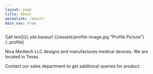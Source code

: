```yaml
---
layout: page
title: About
permalink: /about/
main_nav: true
---
```


![alt text]({{ site.baseurl }}/assets/profile-image.jpg "Profile Picture"){:.profile}

Niva Medtech LLC designs and manufactures medical devices. We are located in Texas.

Contact our sales department to get additional queries for product.
